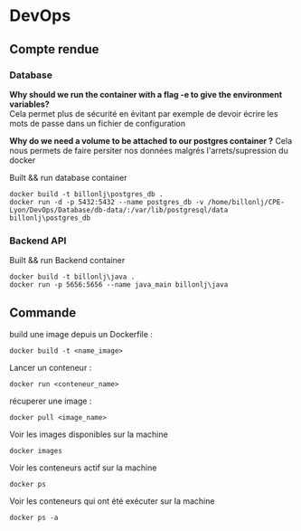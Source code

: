 # DevOps
## Compte rendue 
### Database
**Why should we run the container with a flag -e to give the environment variables?**  
Cela permet plus de sécurité en évitant par exemple de devoir écrire les mots de passe dans un fichier de configuration  

**Why do we need a volume to be attached to our postgres container ?**
Cela nous permets de faire persiter nos données malgrés l'arrets/supression du docker

Built && run database container
```
docker build -t billonlj\postgres_db .
docker run -d -p 5432:5432 --name postgres_db -v /home/billonlj/CPE-Lyon/DevOps/Database/db-data/:/var/lib/postgresql/data billonlj\postgres_db
```
### Backend API

Built && run Backend container
```
docker build -t billonlj\java .
docker run -p 5656:5656 --name java_main billonlj\java
```


## Commande
build une image depuis un Dockerfile : 
```
docker build -t <name_image> 
```

Lancer un conteneur : 
```
docker run <conteneur_name>
```

récuperer une image : 
```
docker pull <image_name>
```

Voir les images disponibles sur la machine
```
docker images
```

Voir les conteneurs actif sur la machine
```
docker ps
```

Voir les conteneurs qui ont été exécuter sur la machine
```
docker ps -a
```
